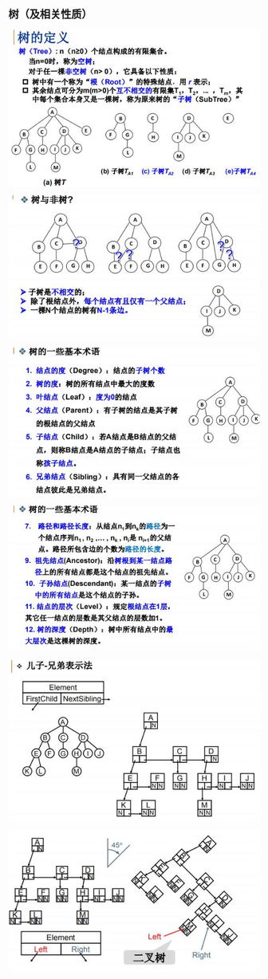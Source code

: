 ## 树（及相关性质）

![](https://github.com/LUCY78765580/Day-Day-Leetcode/raw/master/screenshorts/tree001.jpg)
<br>

![](https://github.com/LUCY78765580/Day-Day-Leetcode/raw/master/screenshorts/tree002.jpg)
<br>

![](https://github.com/LUCY78765580/Day-Day-Leetcode/raw/master/screenshorts/tree003.jpg)
<br>

![](https://github.com/LUCY78765580/Day-Day-Leetcode/raw/master/screenshorts/tree004.jpg)
<br>

![](https://github.com/LUCY78765580/Day-Day-Leetcode/raw/master/screenshorts/tree005.jpg)
<br>

![](https://github.com/LUCY78765580/Day-Day-Leetcode/raw/master/screenshorts/tree006.jpg)
<br>

